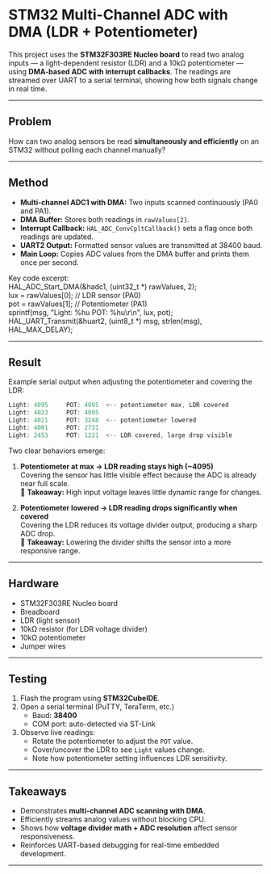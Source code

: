 # STM32 Multi-Channel ADC with DMA (LDR + Potentiometer)

This project uses the **STM32F303RE Nucleo board** to read two analog inputs — a light-dependent resistor (LDR) and a 10kΩ potentiometer — using **DMA-based ADC with interrupt callbacks**. The readings are streamed over UART to a serial terminal, showing how both signals change in real time.

---

## Problem

How can two analog sensors be read **simultaneously and efficiently** on an STM32 without polling each channel manually?

---

## Method

- **Multi-channel ADC1 with DMA:** Two inputs scanned continuously (PA0 and PA1).  
- **DMA Buffer:** Stores both readings in `rawValues[2]`.  
- **Interrupt Callback:** `HAL_ADC_ConvCpltCallback()` sets a flag once both readings are updated.  
- **UART2 Output:** Formatted sensor values are transmitted at 38400 baud.  
- **Main Loop:** Copies ADC values from the DMA buffer and prints them once per second.

Key code excerpt:  
HAL_ADC_Start_DMA(&hadc1, (uint32_t *) rawValues, 2);  
lux = rawValues[0];  // LDR sensor (PA0)  
pot = rawValues[1];  // Potentiometer (PA1)  
sprintf(msg, "Light: %hu     POT: %hu\r\n", lux, pot);  
HAL_UART_Transmit(&huart2, (uint8_t *) msg, strlen(msg), HAL_MAX_DELAY);  

---

## Result

Example serial output when adjusting the potentiometer and covering the LDR:

```c
Light: 4095     POT: 4095  <-- potentiometer max, LDR covered
Light: 4023     POT: 4095
Light: 4021     POT: 3248  <-- potentiometer lowered
Light: 4001     POT: 2731
Light: 2453     POT: 1221  <-- LDR covered, large drop visible
```

Two clear behaviors emerge:

1. **Potentiometer at max → LDR reading stays high (~4095)**  
   Covering the sensor has little visible effect because the ADC is already near full scale.  
   📌 **Takeaway:** High input voltage leaves little dynamic range for changes.

2. **Potentiometer lowered → LDR reading drops significantly when covered**  
   Covering the LDR reduces its voltage divider output, producing a sharp ADC drop.  
   📌 **Takeaway:** Lowering the divider shifts the sensor into a more responsive range.

---

## Hardware

- STM32F303RE Nucleo board  
- Breadboard  
- LDR (light sensor)  
- 10kΩ resistor (for LDR voltage divider)  
- 10kΩ potentiometer  
- Jumper wires  

---

## Testing

1. Flash the program using **STM32CubeIDE**.  
2. Open a serial terminal (PuTTY, TeraTerm, etc.)  
   - Baud: **38400**  
   - COM port: auto-detected via ST-Link  
3. Observe live readings:  
   - Rotate the potentiometer to adjust the `POT` value.  
   - Cover/uncover the LDR to see `Light` values change.  
   - Note how potentiometer setting influences LDR sensitivity.  

---

## Takeaways

- Demonstrates **multi-channel ADC scanning with DMA**.  
- Efficiently streams analog values without blocking CPU.  
- Shows how **voltage divider math + ADC resolution** affect sensor responsiveness.  
- Reinforces UART-based debugging for real-time embedded development.  

---

